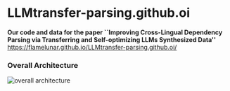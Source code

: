 # LLMtransfer-parsing.github.oi
**Our code and data for the paper ``Improving Cross-Lingual Dependency Parsing via Transferring and Self-optimizing LLMs Synthesized Data''**
https://flamelunar.github.io/LLMtransfer-parsing.github.oi/

### Overall Architecture
<img src="our%20model.jpg" alt="overall architecture">
<!--# Overall Architecture. ![overall architecture]([https://github.com/noteljj/noteljj.github.io/blob/main/our%20model.jpg](https://github.com/Flamelunar/LLMtransfer-parsing.github.oi/blob/main/structure.pdf))-->

